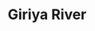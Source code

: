 ---
title: "Giriya River"
title_bn: "গিরিয়া নদী"
description: "Ousted from Hudumdanga Swamps of Deowanganj Hat at Nilphamari Uapzilla and meets with Buri Tista near Basmansingh."
---
